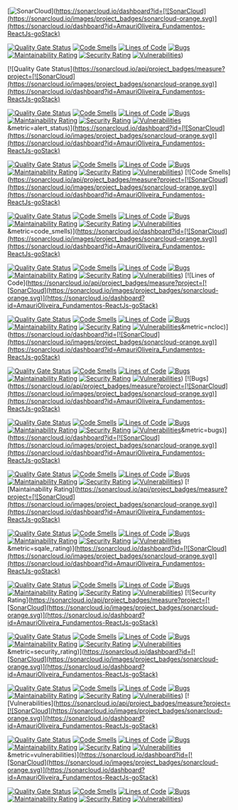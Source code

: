 [![SonarCloud](https://sonarcloud.io/images/project_badges/sonarcloud-orange.svg)](https://sonarcloud.io/dashboard?id=[![SonarCloud](https://sonarcloud.io/images/project_badges/sonarcloud-orange.svg)](https://sonarcloud.io/dashboard?id=AmauriOliveira_Fundamentos-ReactJs-goStack)

[![Quality Gate Status](https://sonarcloud.io/api/project_badges/measure?project=AmauriOliveira_Fundamentos-ReactJs-goStack&metric=alert_status)](https://sonarcloud.io/dashboard?id=AmauriOliveira_Fundamentos-ReactJs-goStack)
[![Code Smells](https://sonarcloud.io/api/project_badges/measure?project=AmauriOliveira_Fundamentos-ReactJs-goStack&metric=code_smells)](https://sonarcloud.io/dashboard?id=AmauriOliveira_Fundamentos-ReactJs-goStack)
[![Lines of Code](https://sonarcloud.io/api/project_badges/measure?project=AmauriOliveira_Fundamentos-ReactJs-goStack&metric=ncloc)](https://sonarcloud.io/dashboard?id=AmauriOliveira_Fundamentos-ReactJs-goStack)
[![Bugs](https://sonarcloud.io/api/project_badges/measure?project=AmauriOliveira_Fundamentos-ReactJs-goStack&metric=bugs)](https://sonarcloud.io/dashboard?id=AmauriOliveira_Fundamentos-ReactJs-goStack)
[![Maintainability Rating](https://sonarcloud.io/api/project_badges/measure?project=AmauriOliveira_Fundamentos-ReactJs-goStack&metric=sqale_rating)](https://sonarcloud.io/dashboard?id=AmauriOliveira_Fundamentos-ReactJs-goStack)
[![Security Rating](https://sonarcloud.io/api/project_badges/measure?project=AmauriOliveira_Fundamentos-ReactJs-goStack&metric=security_rating)](https://sonarcloud.io/dashboard?id=AmauriOliveira_Fundamentos-ReactJs-goStack)
[![Vulnerabilities](https://sonarcloud.io/api/project_badges/measure?project=AmauriOliveira_Fundamentos-ReactJs-goStack&metric=vulnerabilities)](https://sonarcloud.io/dashboard?id=AmauriOliveira_Fundamentos-ReactJs-goStack))

[![Quality Gate Status](https://sonarcloud.io/api/project_badges/measure?project=[![SonarCloud](https://sonarcloud.io/images/project_badges/sonarcloud-orange.svg)](https://sonarcloud.io/dashboard?id=AmauriOliveira_Fundamentos-ReactJs-goStack)

[![Quality Gate Status](https://sonarcloud.io/api/project_badges/measure?project=AmauriOliveira_Fundamentos-ReactJs-goStack&metric=alert_status)](https://sonarcloud.io/dashboard?id=AmauriOliveira_Fundamentos-ReactJs-goStack)
[![Code Smells](https://sonarcloud.io/api/project_badges/measure?project=AmauriOliveira_Fundamentos-ReactJs-goStack&metric=code_smells)](https://sonarcloud.io/dashboard?id=AmauriOliveira_Fundamentos-ReactJs-goStack)
[![Lines of Code](https://sonarcloud.io/api/project_badges/measure?project=AmauriOliveira_Fundamentos-ReactJs-goStack&metric=ncloc)](https://sonarcloud.io/dashboard?id=AmauriOliveira_Fundamentos-ReactJs-goStack)
[![Bugs](https://sonarcloud.io/api/project_badges/measure?project=AmauriOliveira_Fundamentos-ReactJs-goStack&metric=bugs)](https://sonarcloud.io/dashboard?id=AmauriOliveira_Fundamentos-ReactJs-goStack)
[![Maintainability Rating](https://sonarcloud.io/api/project_badges/measure?project=AmauriOliveira_Fundamentos-ReactJs-goStack&metric=sqale_rating)](https://sonarcloud.io/dashboard?id=AmauriOliveira_Fundamentos-ReactJs-goStack)
[![Security Rating](https://sonarcloud.io/api/project_badges/measure?project=AmauriOliveira_Fundamentos-ReactJs-goStack&metric=security_rating)](https://sonarcloud.io/dashboard?id=AmauriOliveira_Fundamentos-ReactJs-goStack)
[![Vulnerabilities](https://sonarcloud.io/api/project_badges/measure?project=AmauriOliveira_Fundamentos-ReactJs-goStack&metric=vulnerabilities)](https://sonarcloud.io/dashboard?id=AmauriOliveira_Fundamentos-ReactJs-goStack)&metric=alert_status)](https://sonarcloud.io/dashboard?id=[![SonarCloud](https://sonarcloud.io/images/project_badges/sonarcloud-orange.svg)](https://sonarcloud.io/dashboard?id=AmauriOliveira_Fundamentos-ReactJs-goStack)

[![Quality Gate Status](https://sonarcloud.io/api/project_badges/measure?project=AmauriOliveira_Fundamentos-ReactJs-goStack&metric=alert_status)](https://sonarcloud.io/dashboard?id=AmauriOliveira_Fundamentos-ReactJs-goStack)
[![Code Smells](https://sonarcloud.io/api/project_badges/measure?project=AmauriOliveira_Fundamentos-ReactJs-goStack&metric=code_smells)](https://sonarcloud.io/dashboard?id=AmauriOliveira_Fundamentos-ReactJs-goStack)
[![Lines of Code](https://sonarcloud.io/api/project_badges/measure?project=AmauriOliveira_Fundamentos-ReactJs-goStack&metric=ncloc)](https://sonarcloud.io/dashboard?id=AmauriOliveira_Fundamentos-ReactJs-goStack)
[![Bugs](https://sonarcloud.io/api/project_badges/measure?project=AmauriOliveira_Fundamentos-ReactJs-goStack&metric=bugs)](https://sonarcloud.io/dashboard?id=AmauriOliveira_Fundamentos-ReactJs-goStack)
[![Maintainability Rating](https://sonarcloud.io/api/project_badges/measure?project=AmauriOliveira_Fundamentos-ReactJs-goStack&metric=sqale_rating)](https://sonarcloud.io/dashboard?id=AmauriOliveira_Fundamentos-ReactJs-goStack)
[![Security Rating](https://sonarcloud.io/api/project_badges/measure?project=AmauriOliveira_Fundamentos-ReactJs-goStack&metric=security_rating)](https://sonarcloud.io/dashboard?id=AmauriOliveira_Fundamentos-ReactJs-goStack)
[![Vulnerabilities](https://sonarcloud.io/api/project_badges/measure?project=AmauriOliveira_Fundamentos-ReactJs-goStack&metric=vulnerabilities)](https://sonarcloud.io/dashboard?id=AmauriOliveira_Fundamentos-ReactJs-goStack))
[![Code Smells](https://sonarcloud.io/api/project_badges/measure?project=[![SonarCloud](https://sonarcloud.io/images/project_badges/sonarcloud-orange.svg)](https://sonarcloud.io/dashboard?id=AmauriOliveira_Fundamentos-ReactJs-goStack)

[![Quality Gate Status](https://sonarcloud.io/api/project_badges/measure?project=AmauriOliveira_Fundamentos-ReactJs-goStack&metric=alert_status)](https://sonarcloud.io/dashboard?id=AmauriOliveira_Fundamentos-ReactJs-goStack)
[![Code Smells](https://sonarcloud.io/api/project_badges/measure?project=AmauriOliveira_Fundamentos-ReactJs-goStack&metric=code_smells)](https://sonarcloud.io/dashboard?id=AmauriOliveira_Fundamentos-ReactJs-goStack)
[![Lines of Code](https://sonarcloud.io/api/project_badges/measure?project=AmauriOliveira_Fundamentos-ReactJs-goStack&metric=ncloc)](https://sonarcloud.io/dashboard?id=AmauriOliveira_Fundamentos-ReactJs-goStack)
[![Bugs](https://sonarcloud.io/api/project_badges/measure?project=AmauriOliveira_Fundamentos-ReactJs-goStack&metric=bugs)](https://sonarcloud.io/dashboard?id=AmauriOliveira_Fundamentos-ReactJs-goStack)
[![Maintainability Rating](https://sonarcloud.io/api/project_badges/measure?project=AmauriOliveira_Fundamentos-ReactJs-goStack&metric=sqale_rating)](https://sonarcloud.io/dashboard?id=AmauriOliveira_Fundamentos-ReactJs-goStack)
[![Security Rating](https://sonarcloud.io/api/project_badges/measure?project=AmauriOliveira_Fundamentos-ReactJs-goStack&metric=security_rating)](https://sonarcloud.io/dashboard?id=AmauriOliveira_Fundamentos-ReactJs-goStack)
[![Vulnerabilities](https://sonarcloud.io/api/project_badges/measure?project=AmauriOliveira_Fundamentos-ReactJs-goStack&metric=vulnerabilities)](https://sonarcloud.io/dashboard?id=AmauriOliveira_Fundamentos-ReactJs-goStack)&metric=code_smells)](https://sonarcloud.io/dashboard?id=[![SonarCloud](https://sonarcloud.io/images/project_badges/sonarcloud-orange.svg)](https://sonarcloud.io/dashboard?id=AmauriOliveira_Fundamentos-ReactJs-goStack)

[![Quality Gate Status](https://sonarcloud.io/api/project_badges/measure?project=AmauriOliveira_Fundamentos-ReactJs-goStack&metric=alert_status)](https://sonarcloud.io/dashboard?id=AmauriOliveira_Fundamentos-ReactJs-goStack)
[![Code Smells](https://sonarcloud.io/api/project_badges/measure?project=AmauriOliveira_Fundamentos-ReactJs-goStack&metric=code_smells)](https://sonarcloud.io/dashboard?id=AmauriOliveira_Fundamentos-ReactJs-goStack)
[![Lines of Code](https://sonarcloud.io/api/project_badges/measure?project=AmauriOliveira_Fundamentos-ReactJs-goStack&metric=ncloc)](https://sonarcloud.io/dashboard?id=AmauriOliveira_Fundamentos-ReactJs-goStack)
[![Bugs](https://sonarcloud.io/api/project_badges/measure?project=AmauriOliveira_Fundamentos-ReactJs-goStack&metric=bugs)](https://sonarcloud.io/dashboard?id=AmauriOliveira_Fundamentos-ReactJs-goStack)
[![Maintainability Rating](https://sonarcloud.io/api/project_badges/measure?project=AmauriOliveira_Fundamentos-ReactJs-goStack&metric=sqale_rating)](https://sonarcloud.io/dashboard?id=AmauriOliveira_Fundamentos-ReactJs-goStack)
[![Security Rating](https://sonarcloud.io/api/project_badges/measure?project=AmauriOliveira_Fundamentos-ReactJs-goStack&metric=security_rating)](https://sonarcloud.io/dashboard?id=AmauriOliveira_Fundamentos-ReactJs-goStack)
[![Vulnerabilities](https://sonarcloud.io/api/project_badges/measure?project=AmauriOliveira_Fundamentos-ReactJs-goStack&metric=vulnerabilities)](https://sonarcloud.io/dashboard?id=AmauriOliveira_Fundamentos-ReactJs-goStack))
[![Lines of Code](https://sonarcloud.io/api/project_badges/measure?project=[![SonarCloud](https://sonarcloud.io/images/project_badges/sonarcloud-orange.svg)](https://sonarcloud.io/dashboard?id=AmauriOliveira_Fundamentos-ReactJs-goStack)

[![Quality Gate Status](https://sonarcloud.io/api/project_badges/measure?project=AmauriOliveira_Fundamentos-ReactJs-goStack&metric=alert_status)](https://sonarcloud.io/dashboard?id=AmauriOliveira_Fundamentos-ReactJs-goStack)
[![Code Smells](https://sonarcloud.io/api/project_badges/measure?project=AmauriOliveira_Fundamentos-ReactJs-goStack&metric=code_smells)](https://sonarcloud.io/dashboard?id=AmauriOliveira_Fundamentos-ReactJs-goStack)
[![Lines of Code](https://sonarcloud.io/api/project_badges/measure?project=AmauriOliveira_Fundamentos-ReactJs-goStack&metric=ncloc)](https://sonarcloud.io/dashboard?id=AmauriOliveira_Fundamentos-ReactJs-goStack)
[![Bugs](https://sonarcloud.io/api/project_badges/measure?project=AmauriOliveira_Fundamentos-ReactJs-goStack&metric=bugs)](https://sonarcloud.io/dashboard?id=AmauriOliveira_Fundamentos-ReactJs-goStack)
[![Maintainability Rating](https://sonarcloud.io/api/project_badges/measure?project=AmauriOliveira_Fundamentos-ReactJs-goStack&metric=sqale_rating)](https://sonarcloud.io/dashboard?id=AmauriOliveira_Fundamentos-ReactJs-goStack)
[![Security Rating](https://sonarcloud.io/api/project_badges/measure?project=AmauriOliveira_Fundamentos-ReactJs-goStack&metric=security_rating)](https://sonarcloud.io/dashboard?id=AmauriOliveira_Fundamentos-ReactJs-goStack)
[![Vulnerabilities](https://sonarcloud.io/api/project_badges/measure?project=AmauriOliveira_Fundamentos-ReactJs-goStack&metric=vulnerabilities)](https://sonarcloud.io/dashboard?id=AmauriOliveira_Fundamentos-ReactJs-goStack)&metric=ncloc)](https://sonarcloud.io/dashboard?id=[![SonarCloud](https://sonarcloud.io/images/project_badges/sonarcloud-orange.svg)](https://sonarcloud.io/dashboard?id=AmauriOliveira_Fundamentos-ReactJs-goStack)

[![Quality Gate Status](https://sonarcloud.io/api/project_badges/measure?project=AmauriOliveira_Fundamentos-ReactJs-goStack&metric=alert_status)](https://sonarcloud.io/dashboard?id=AmauriOliveira_Fundamentos-ReactJs-goStack)
[![Code Smells](https://sonarcloud.io/api/project_badges/measure?project=AmauriOliveira_Fundamentos-ReactJs-goStack&metric=code_smells)](https://sonarcloud.io/dashboard?id=AmauriOliveira_Fundamentos-ReactJs-goStack)
[![Lines of Code](https://sonarcloud.io/api/project_badges/measure?project=AmauriOliveira_Fundamentos-ReactJs-goStack&metric=ncloc)](https://sonarcloud.io/dashboard?id=AmauriOliveira_Fundamentos-ReactJs-goStack)
[![Bugs](https://sonarcloud.io/api/project_badges/measure?project=AmauriOliveira_Fundamentos-ReactJs-goStack&metric=bugs)](https://sonarcloud.io/dashboard?id=AmauriOliveira_Fundamentos-ReactJs-goStack)
[![Maintainability Rating](https://sonarcloud.io/api/project_badges/measure?project=AmauriOliveira_Fundamentos-ReactJs-goStack&metric=sqale_rating)](https://sonarcloud.io/dashboard?id=AmauriOliveira_Fundamentos-ReactJs-goStack)
[![Security Rating](https://sonarcloud.io/api/project_badges/measure?project=AmauriOliveira_Fundamentos-ReactJs-goStack&metric=security_rating)](https://sonarcloud.io/dashboard?id=AmauriOliveira_Fundamentos-ReactJs-goStack)
[![Vulnerabilities](https://sonarcloud.io/api/project_badges/measure?project=AmauriOliveira_Fundamentos-ReactJs-goStack&metric=vulnerabilities)](https://sonarcloud.io/dashboard?id=AmauriOliveira_Fundamentos-ReactJs-goStack))
[![Bugs](https://sonarcloud.io/api/project_badges/measure?project=[![SonarCloud](https://sonarcloud.io/images/project_badges/sonarcloud-orange.svg)](https://sonarcloud.io/dashboard?id=AmauriOliveira_Fundamentos-ReactJs-goStack)

[![Quality Gate Status](https://sonarcloud.io/api/project_badges/measure?project=AmauriOliveira_Fundamentos-ReactJs-goStack&metric=alert_status)](https://sonarcloud.io/dashboard?id=AmauriOliveira_Fundamentos-ReactJs-goStack)
[![Code Smells](https://sonarcloud.io/api/project_badges/measure?project=AmauriOliveira_Fundamentos-ReactJs-goStack&metric=code_smells)](https://sonarcloud.io/dashboard?id=AmauriOliveira_Fundamentos-ReactJs-goStack)
[![Lines of Code](https://sonarcloud.io/api/project_badges/measure?project=AmauriOliveira_Fundamentos-ReactJs-goStack&metric=ncloc)](https://sonarcloud.io/dashboard?id=AmauriOliveira_Fundamentos-ReactJs-goStack)
[![Bugs](https://sonarcloud.io/api/project_badges/measure?project=AmauriOliveira_Fundamentos-ReactJs-goStack&metric=bugs)](https://sonarcloud.io/dashboard?id=AmauriOliveira_Fundamentos-ReactJs-goStack)
[![Maintainability Rating](https://sonarcloud.io/api/project_badges/measure?project=AmauriOliveira_Fundamentos-ReactJs-goStack&metric=sqale_rating)](https://sonarcloud.io/dashboard?id=AmauriOliveira_Fundamentos-ReactJs-goStack)
[![Security Rating](https://sonarcloud.io/api/project_badges/measure?project=AmauriOliveira_Fundamentos-ReactJs-goStack&metric=security_rating)](https://sonarcloud.io/dashboard?id=AmauriOliveira_Fundamentos-ReactJs-goStack)
[![Vulnerabilities](https://sonarcloud.io/api/project_badges/measure?project=AmauriOliveira_Fundamentos-ReactJs-goStack&metric=vulnerabilities)](https://sonarcloud.io/dashboard?id=AmauriOliveira_Fundamentos-ReactJs-goStack)&metric=bugs)](https://sonarcloud.io/dashboard?id=[![SonarCloud](https://sonarcloud.io/images/project_badges/sonarcloud-orange.svg)](https://sonarcloud.io/dashboard?id=AmauriOliveira_Fundamentos-ReactJs-goStack)

[![Quality Gate Status](https://sonarcloud.io/api/project_badges/measure?project=AmauriOliveira_Fundamentos-ReactJs-goStack&metric=alert_status)](https://sonarcloud.io/dashboard?id=AmauriOliveira_Fundamentos-ReactJs-goStack)
[![Code Smells](https://sonarcloud.io/api/project_badges/measure?project=AmauriOliveira_Fundamentos-ReactJs-goStack&metric=code_smells)](https://sonarcloud.io/dashboard?id=AmauriOliveira_Fundamentos-ReactJs-goStack)
[![Lines of Code](https://sonarcloud.io/api/project_badges/measure?project=AmauriOliveira_Fundamentos-ReactJs-goStack&metric=ncloc)](https://sonarcloud.io/dashboard?id=AmauriOliveira_Fundamentos-ReactJs-goStack)
[![Bugs](https://sonarcloud.io/api/project_badges/measure?project=AmauriOliveira_Fundamentos-ReactJs-goStack&metric=bugs)](https://sonarcloud.io/dashboard?id=AmauriOliveira_Fundamentos-ReactJs-goStack)
[![Maintainability Rating](https://sonarcloud.io/api/project_badges/measure?project=AmauriOliveira_Fundamentos-ReactJs-goStack&metric=sqale_rating)](https://sonarcloud.io/dashboard?id=AmauriOliveira_Fundamentos-ReactJs-goStack)
[![Security Rating](https://sonarcloud.io/api/project_badges/measure?project=AmauriOliveira_Fundamentos-ReactJs-goStack&metric=security_rating)](https://sonarcloud.io/dashboard?id=AmauriOliveira_Fundamentos-ReactJs-goStack)
[![Vulnerabilities](https://sonarcloud.io/api/project_badges/measure?project=AmauriOliveira_Fundamentos-ReactJs-goStack&metric=vulnerabilities)](https://sonarcloud.io/dashboard?id=AmauriOliveira_Fundamentos-ReactJs-goStack))
[![Maintainability Rating](https://sonarcloud.io/api/project_badges/measure?project=[![SonarCloud](https://sonarcloud.io/images/project_badges/sonarcloud-orange.svg)](https://sonarcloud.io/dashboard?id=AmauriOliveira_Fundamentos-ReactJs-goStack)

[![Quality Gate Status](https://sonarcloud.io/api/project_badges/measure?project=AmauriOliveira_Fundamentos-ReactJs-goStack&metric=alert_status)](https://sonarcloud.io/dashboard?id=AmauriOliveira_Fundamentos-ReactJs-goStack)
[![Code Smells](https://sonarcloud.io/api/project_badges/measure?project=AmauriOliveira_Fundamentos-ReactJs-goStack&metric=code_smells)](https://sonarcloud.io/dashboard?id=AmauriOliveira_Fundamentos-ReactJs-goStack)
[![Lines of Code](https://sonarcloud.io/api/project_badges/measure?project=AmauriOliveira_Fundamentos-ReactJs-goStack&metric=ncloc)](https://sonarcloud.io/dashboard?id=AmauriOliveira_Fundamentos-ReactJs-goStack)
[![Bugs](https://sonarcloud.io/api/project_badges/measure?project=AmauriOliveira_Fundamentos-ReactJs-goStack&metric=bugs)](https://sonarcloud.io/dashboard?id=AmauriOliveira_Fundamentos-ReactJs-goStack)
[![Maintainability Rating](https://sonarcloud.io/api/project_badges/measure?project=AmauriOliveira_Fundamentos-ReactJs-goStack&metric=sqale_rating)](https://sonarcloud.io/dashboard?id=AmauriOliveira_Fundamentos-ReactJs-goStack)
[![Security Rating](https://sonarcloud.io/api/project_badges/measure?project=AmauriOliveira_Fundamentos-ReactJs-goStack&metric=security_rating)](https://sonarcloud.io/dashboard?id=AmauriOliveira_Fundamentos-ReactJs-goStack)
[![Vulnerabilities](https://sonarcloud.io/api/project_badges/measure?project=AmauriOliveira_Fundamentos-ReactJs-goStack&metric=vulnerabilities)](https://sonarcloud.io/dashboard?id=AmauriOliveira_Fundamentos-ReactJs-goStack)&metric=sqale_rating)](https://sonarcloud.io/dashboard?id=[![SonarCloud](https://sonarcloud.io/images/project_badges/sonarcloud-orange.svg)](https://sonarcloud.io/dashboard?id=AmauriOliveira_Fundamentos-ReactJs-goStack)

[![Quality Gate Status](https://sonarcloud.io/api/project_badges/measure?project=AmauriOliveira_Fundamentos-ReactJs-goStack&metric=alert_status)](https://sonarcloud.io/dashboard?id=AmauriOliveira_Fundamentos-ReactJs-goStack)
[![Code Smells](https://sonarcloud.io/api/project_badges/measure?project=AmauriOliveira_Fundamentos-ReactJs-goStack&metric=code_smells)](https://sonarcloud.io/dashboard?id=AmauriOliveira_Fundamentos-ReactJs-goStack)
[![Lines of Code](https://sonarcloud.io/api/project_badges/measure?project=AmauriOliveira_Fundamentos-ReactJs-goStack&metric=ncloc)](https://sonarcloud.io/dashboard?id=AmauriOliveira_Fundamentos-ReactJs-goStack)
[![Bugs](https://sonarcloud.io/api/project_badges/measure?project=AmauriOliveira_Fundamentos-ReactJs-goStack&metric=bugs)](https://sonarcloud.io/dashboard?id=AmauriOliveira_Fundamentos-ReactJs-goStack)
[![Maintainability Rating](https://sonarcloud.io/api/project_badges/measure?project=AmauriOliveira_Fundamentos-ReactJs-goStack&metric=sqale_rating)](https://sonarcloud.io/dashboard?id=AmauriOliveira_Fundamentos-ReactJs-goStack)
[![Security Rating](https://sonarcloud.io/api/project_badges/measure?project=AmauriOliveira_Fundamentos-ReactJs-goStack&metric=security_rating)](https://sonarcloud.io/dashboard?id=AmauriOliveira_Fundamentos-ReactJs-goStack)
[![Vulnerabilities](https://sonarcloud.io/api/project_badges/measure?project=AmauriOliveira_Fundamentos-ReactJs-goStack&metric=vulnerabilities)](https://sonarcloud.io/dashboard?id=AmauriOliveira_Fundamentos-ReactJs-goStack))
[![Security Rating](https://sonarcloud.io/api/project_badges/measure?project=[![SonarCloud](https://sonarcloud.io/images/project_badges/sonarcloud-orange.svg)](https://sonarcloud.io/dashboard?id=AmauriOliveira_Fundamentos-ReactJs-goStack)

[![Quality Gate Status](https://sonarcloud.io/api/project_badges/measure?project=AmauriOliveira_Fundamentos-ReactJs-goStack&metric=alert_status)](https://sonarcloud.io/dashboard?id=AmauriOliveira_Fundamentos-ReactJs-goStack)
[![Code Smells](https://sonarcloud.io/api/project_badges/measure?project=AmauriOliveira_Fundamentos-ReactJs-goStack&metric=code_smells)](https://sonarcloud.io/dashboard?id=AmauriOliveira_Fundamentos-ReactJs-goStack)
[![Lines of Code](https://sonarcloud.io/api/project_badges/measure?project=AmauriOliveira_Fundamentos-ReactJs-goStack&metric=ncloc)](https://sonarcloud.io/dashboard?id=AmauriOliveira_Fundamentos-ReactJs-goStack)
[![Bugs](https://sonarcloud.io/api/project_badges/measure?project=AmauriOliveira_Fundamentos-ReactJs-goStack&metric=bugs)](https://sonarcloud.io/dashboard?id=AmauriOliveira_Fundamentos-ReactJs-goStack)
[![Maintainability Rating](https://sonarcloud.io/api/project_badges/measure?project=AmauriOliveira_Fundamentos-ReactJs-goStack&metric=sqale_rating)](https://sonarcloud.io/dashboard?id=AmauriOliveira_Fundamentos-ReactJs-goStack)
[![Security Rating](https://sonarcloud.io/api/project_badges/measure?project=AmauriOliveira_Fundamentos-ReactJs-goStack&metric=security_rating)](https://sonarcloud.io/dashboard?id=AmauriOliveira_Fundamentos-ReactJs-goStack)
[![Vulnerabilities](https://sonarcloud.io/api/project_badges/measure?project=AmauriOliveira_Fundamentos-ReactJs-goStack&metric=vulnerabilities)](https://sonarcloud.io/dashboard?id=AmauriOliveira_Fundamentos-ReactJs-goStack)&metric=security_rating)](https://sonarcloud.io/dashboard?id=[![SonarCloud](https://sonarcloud.io/images/project_badges/sonarcloud-orange.svg)](https://sonarcloud.io/dashboard?id=AmauriOliveira_Fundamentos-ReactJs-goStack)

[![Quality Gate Status](https://sonarcloud.io/api/project_badges/measure?project=AmauriOliveira_Fundamentos-ReactJs-goStack&metric=alert_status)](https://sonarcloud.io/dashboard?id=AmauriOliveira_Fundamentos-ReactJs-goStack)
[![Code Smells](https://sonarcloud.io/api/project_badges/measure?project=AmauriOliveira_Fundamentos-ReactJs-goStack&metric=code_smells)](https://sonarcloud.io/dashboard?id=AmauriOliveira_Fundamentos-ReactJs-goStack)
[![Lines of Code](https://sonarcloud.io/api/project_badges/measure?project=AmauriOliveira_Fundamentos-ReactJs-goStack&metric=ncloc)](https://sonarcloud.io/dashboard?id=AmauriOliveira_Fundamentos-ReactJs-goStack)
[![Bugs](https://sonarcloud.io/api/project_badges/measure?project=AmauriOliveira_Fundamentos-ReactJs-goStack&metric=bugs)](https://sonarcloud.io/dashboard?id=AmauriOliveira_Fundamentos-ReactJs-goStack)
[![Maintainability Rating](https://sonarcloud.io/api/project_badges/measure?project=AmauriOliveira_Fundamentos-ReactJs-goStack&metric=sqale_rating)](https://sonarcloud.io/dashboard?id=AmauriOliveira_Fundamentos-ReactJs-goStack)
[![Security Rating](https://sonarcloud.io/api/project_badges/measure?project=AmauriOliveira_Fundamentos-ReactJs-goStack&metric=security_rating)](https://sonarcloud.io/dashboard?id=AmauriOliveira_Fundamentos-ReactJs-goStack)
[![Vulnerabilities](https://sonarcloud.io/api/project_badges/measure?project=AmauriOliveira_Fundamentos-ReactJs-goStack&metric=vulnerabilities)](https://sonarcloud.io/dashboard?id=AmauriOliveira_Fundamentos-ReactJs-goStack))
[![Vulnerabilities](https://sonarcloud.io/api/project_badges/measure?project=[![SonarCloud](https://sonarcloud.io/images/project_badges/sonarcloud-orange.svg)](https://sonarcloud.io/dashboard?id=AmauriOliveira_Fundamentos-ReactJs-goStack)

[![Quality Gate Status](https://sonarcloud.io/api/project_badges/measure?project=AmauriOliveira_Fundamentos-ReactJs-goStack&metric=alert_status)](https://sonarcloud.io/dashboard?id=AmauriOliveira_Fundamentos-ReactJs-goStack)
[![Code Smells](https://sonarcloud.io/api/project_badges/measure?project=AmauriOliveira_Fundamentos-ReactJs-goStack&metric=code_smells)](https://sonarcloud.io/dashboard?id=AmauriOliveira_Fundamentos-ReactJs-goStack)
[![Lines of Code](https://sonarcloud.io/api/project_badges/measure?project=AmauriOliveira_Fundamentos-ReactJs-goStack&metric=ncloc)](https://sonarcloud.io/dashboard?id=AmauriOliveira_Fundamentos-ReactJs-goStack)
[![Bugs](https://sonarcloud.io/api/project_badges/measure?project=AmauriOliveira_Fundamentos-ReactJs-goStack&metric=bugs)](https://sonarcloud.io/dashboard?id=AmauriOliveira_Fundamentos-ReactJs-goStack)
[![Maintainability Rating](https://sonarcloud.io/api/project_badges/measure?project=AmauriOliveira_Fundamentos-ReactJs-goStack&metric=sqale_rating)](https://sonarcloud.io/dashboard?id=AmauriOliveira_Fundamentos-ReactJs-goStack)
[![Security Rating](https://sonarcloud.io/api/project_badges/measure?project=AmauriOliveira_Fundamentos-ReactJs-goStack&metric=security_rating)](https://sonarcloud.io/dashboard?id=AmauriOliveira_Fundamentos-ReactJs-goStack)
[![Vulnerabilities](https://sonarcloud.io/api/project_badges/measure?project=AmauriOliveira_Fundamentos-ReactJs-goStack&metric=vulnerabilities)](https://sonarcloud.io/dashboard?id=AmauriOliveira_Fundamentos-ReactJs-goStack)&metric=vulnerabilities)](https://sonarcloud.io/dashboard?id=[![SonarCloud](https://sonarcloud.io/images/project_badges/sonarcloud-orange.svg)](https://sonarcloud.io/dashboard?id=AmauriOliveira_Fundamentos-ReactJs-goStack)

[![Quality Gate Status](https://sonarcloud.io/api/project_badges/measure?project=AmauriOliveira_Fundamentos-ReactJs-goStack&metric=alert_status)](https://sonarcloud.io/dashboard?id=AmauriOliveira_Fundamentos-ReactJs-goStack)
[![Code Smells](https://sonarcloud.io/api/project_badges/measure?project=AmauriOliveira_Fundamentos-ReactJs-goStack&metric=code_smells)](https://sonarcloud.io/dashboard?id=AmauriOliveira_Fundamentos-ReactJs-goStack)
[![Lines of Code](https://sonarcloud.io/api/project_badges/measure?project=AmauriOliveira_Fundamentos-ReactJs-goStack&metric=ncloc)](https://sonarcloud.io/dashboard?id=AmauriOliveira_Fundamentos-ReactJs-goStack)
[![Bugs](https://sonarcloud.io/api/project_badges/measure?project=AmauriOliveira_Fundamentos-ReactJs-goStack&metric=bugs)](https://sonarcloud.io/dashboard?id=AmauriOliveira_Fundamentos-ReactJs-goStack)
[![Maintainability Rating](https://sonarcloud.io/api/project_badges/measure?project=AmauriOliveira_Fundamentos-ReactJs-goStack&metric=sqale_rating)](https://sonarcloud.io/dashboard?id=AmauriOliveira_Fundamentos-ReactJs-goStack)
[![Security Rating](https://sonarcloud.io/api/project_badges/measure?project=AmauriOliveira_Fundamentos-ReactJs-goStack&metric=security_rating)](https://sonarcloud.io/dashboard?id=AmauriOliveira_Fundamentos-ReactJs-goStack)
[![Vulnerabilities](https://sonarcloud.io/api/project_badges/measure?project=AmauriOliveira_Fundamentos-ReactJs-goStack&metric=vulnerabilities)](https://sonarcloud.io/dashboard?id=AmauriOliveira_Fundamentos-ReactJs-goStack))